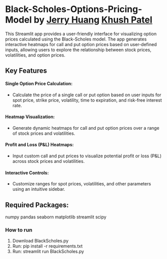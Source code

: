 # Black-Scholes-Options-Pricing-Model by [Jerry Huang](https://www.linkedin.com/in/jerry-huang-4b9a602a1/) [Khush Patel](https://www.linkedin.com/in/khush-patel-1aa4841b4/)
This Streamlit app provides a user-friendly interface for visualizing option prices calculated using the Black-Scholes model. The app generates interactive heatmaps for call and put option prices based on user-defined inputs, allowing users to explore the relationship between stock prices, volatilities, and option prices.

## Key Features
#### Single Option Price Calculation:
- Calculate the price of a single call or put option based on user inputs for spot price, strike price, volatility, time to expiration, and risk-free interest rate.

#### Heatmap Visualization:
- Generate dynamic heatmaps for call and put option prices over a range of stock prices and volatilities.

#### Profit and Loss (P&L) Heatmaps:
- Input custom call and put prices to visualize potential profit or loss (P&L) across stock prices and volatilities.

#### Interactive Controls:
- Customize ranges for spot prices, volatilities, and other parameters using an intuitive sidebar.

## Required Packages:
numpy pandas seaborn matplotlib streamlit scipy

### How to run
1. Download BlackScholes.py
2. Run: pip install -r requirements.txt
3. Run: streamlit run BlackScholes.py


